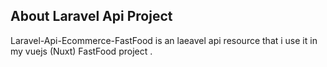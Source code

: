 
## About Laravel Api Project

Laravel-Api-Ecommerce-FastFood is an laeavel api resource that i use it in my vuejs (Nuxt) FastFood project .